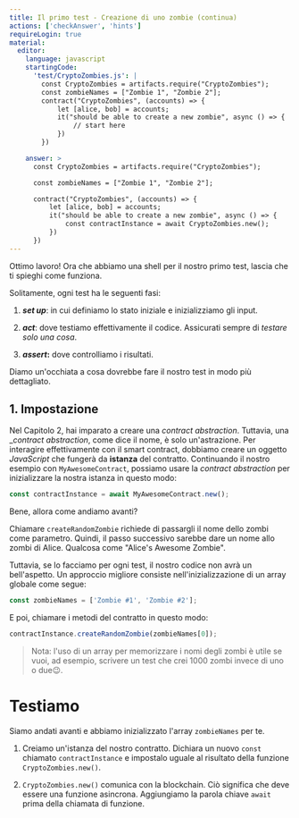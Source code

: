 ```yaml
---
title: Il primo test - Creazione di uno zombie (continua)
actions: ['checkAnswer', 'hints']
requireLogin: true
material:
  editor:
    language: javascript
    startingCode:
      'test/CryptoZombies.js': |
        const CryptoZombies = artifacts.require("CryptoZombies");
        const zombieNames = ["Zombie 1", "Zombie 2"];
        contract("CryptoZombies", (accounts) => {
            let [alice, bob] = accounts;
            it("should be able to create a new zombie", async () => {
                // start here
            })
        })

    answer: >
      const CryptoZombies = artifacts.require("CryptoZombies");

      const zombieNames = ["Zombie 1", "Zombie 2"];

      contract("CryptoZombies", (accounts) => {
          let [alice, bob] = accounts;
          it("should be able to create a new zombie", async () => {
              const contractInstance = await CryptoZombies.new();
          })
      })
---
```


Ottimo lavoro! Ora che abbiamo una shell per il nostro primo test, lascia che ti spieghi come funziona.

Solitamente, ogni test ha le seguenti fasi:

1.  **_set up_**: in cui definiamo lo stato iniziale e inizializziamo gli input.

2.  **_act_**: dove testiamo effettivamente il codice. Assicurati sempre di _testare solo una cosa_.

3.  **_assert_:** dove controlliamo i risultati.

Diamo un'occhiata a cosa dovrebbe fare il nostro test in modo più dettagliato.

## 1. Impostazione

Nel Capitolo 2, hai imparato a creare una _contract abstraction_. Tuttavia, una \__contract abstraction_, come dice il nome, è solo un'astrazione. Per interagire effettivamente con il smart contract, dobbiamo creare un oggetto _JavaScript_ che fungerà da **istanza** del contratto. Continuando il nostro esempio con `MyAwesomeContract`, possiamo usare la _contract abstraction_ per inizializzare la nostra istanza in questo modo:

```javascript
const contractInstance = await MyAwesomeContract.new();
```

Bene, allora come andiamo avanti?

Chiamare `createRandomZombie` richiede di passargli il nome dello zombi come parametro. Quindi, il passo successivo sarebbe dare un nome allo zombi di Alice. Qualcosa come "Alice's Awesome Zombie".

Tuttavia, se lo facciamo per ogni test, il nostro codice non avrà un bell'aspetto. Un approccio migliore consiste nell'inizializzazione di un array globale come segue:

```javascript
const zombieNames = ['Zombie #1', 'Zombie #2'];
```

E poi, chiamare i metodi del contratto in questo modo:

```javascript
contractInstance.createRandomZombie(zombieNames[0]);
```

> Nota: l'uso di un array per memorizzare i nomi degli zombi è utile se vuoi, ad esempio, scrivere un test che crei 1000 zombi invece di uno o due😉.

# Testiamo

Siamo andati avanti e abbiamo inizializzato l'array `zombieNames` per te.

1. Creiamo un'istanza del nostro contratto. Dichiara un nuovo `const` chiamato `contractInstance` e impostalo uguale al risultato della funzione `CryptoZombies.new()`.

2. `CryptoZombies.new()` comunica con la blockchain. Ciò significa che deve essere una funzione asincrona. Aggiungiamo la parola chiave `await` prima della chiamata di funzione.
